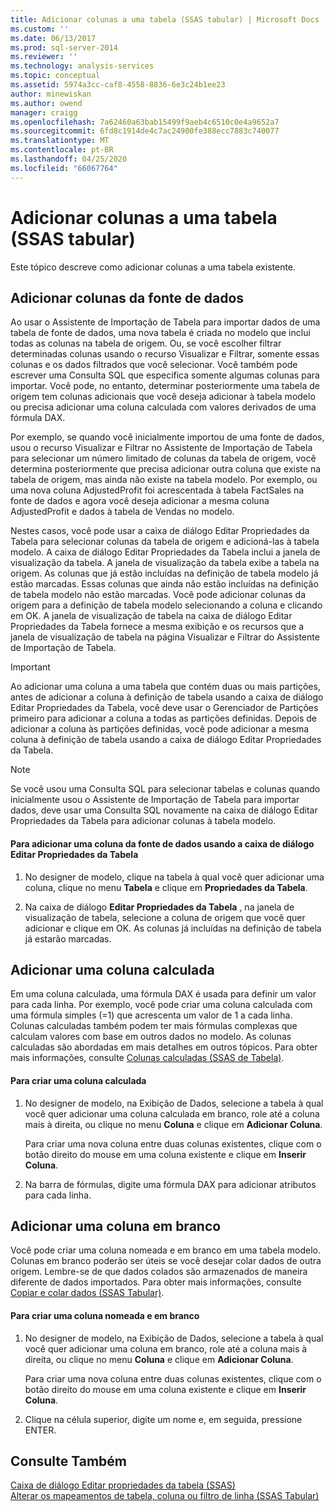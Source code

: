 ```yaml
---
title: Adicionar colunas a uma tabela (SSAS tabular) | Microsoft Docs
ms.custom: ''
ms.date: 06/13/2017
ms.prod: sql-server-2014
ms.reviewer: ''
ms.technology: analysis-services
ms.topic: conceptual
ms.assetid: 5974a3cc-caf8-4558-8836-6e3c24b1ee23
author: minewiskan
ms.author: owend
manager: craigg
ms.openlocfilehash: 7a62460a63bab15499f9aeb4c6510c0e4a9652a7
ms.sourcegitcommit: 6fd8c1914de4c7ac24900fe388ecc7883c740077
ms.translationtype: MT
ms.contentlocale: pt-BR
ms.lasthandoff: 04/25/2020
ms.locfileid: "66067764"
---
```

# <a name="add-columns-to-a-table-ssas-tabular"></a>Adicionar colunas a uma tabela (SSAS tabular)
  Este tópico descreve como adicionar colunas a uma tabela existente.  
  
## <a name="add-columns-from-the-data-source"></a>Adicionar colunas da fonte de dados  
 Ao usar o Assistente de Importação de Tabela para importar dados de uma tabela de fonte de dados, uma nova tabela é criada no modelo que inclui todas as colunas na tabela de origem. Ou, se você escolher filtrar determinadas colunas usando o recurso Visualizar e Filtrar, somente essas colunas e os dados filtrados que você selecionar. Você também pode escrever uma Consulta SQL que especifica somente algumas colunas para importar. Você pode, no entanto, determinar posteriormente uma tabela de origem tem colunas adicionais que você deseja adicionar à tabela modelo ou precisa adicionar uma coluna calculada com valores derivados de uma fórmula DAX.  
  
 Por exemplo, se quando você inicialmente importou de uma fonte de dados, usou o recurso Visualizar e Filtrar no Assistente de Importação de Tabela para selecionar um número limitado de colunas da tabela de origem, você determina posteriormente que precisa adicionar outra coluna que existe na tabela de origem, mas ainda não existe na tabela modelo. Por exemplo, ou uma nova coluna AdjustedProfit foi acrescentada à tabela FactSales na fonte de dados e agora você deseja adicionar a mesma coluna AdjustedProfit e dados à tabela de Vendas no modelo.  
  
 Nestes casos, você pode usar a caixa de diálogo Editar Propriedades da Tabela para selecionar colunas da tabela de origem e adicioná-las à tabela modelo. A caixa de diálogo Editar Propriedades da Tabela inclui a janela de visualização da tabela. A janela de visualização da tabela exibe a tabela na origem. As colunas que já estão incluídas na definição de tabela modelo já estão marcadas. Essas colunas que ainda não estão incluídas na definição de tabela modelo não estão marcadas. Você pode adicionar colunas da origem para a definição de tabela modelo selecionando a coluna e clicando em OK. A janela de visualização de tabela na caixa de diálogo Editar Propriedades da Tabela fornece a mesma exibição e os recursos que a janela de visualização de tabela na página Visualizar e Filtrar do Assistente de Importação de Tabela.  
  
> [!IMPORTANT]  
>  Ao adicionar uma coluna a uma tabela que contém duas ou mais partições, antes de adicionar a coluna à definição de tabela usando a caixa de diálogo Editar Propriedades da Tabela, você deve usar o Gerenciador de Partições primeiro para adicionar a coluna a todas as partições definidas. Depois de adicionar a coluna às partições definidas, você pode adicionar a mesma coluna à definição de tabela usando a caixa de diálogo Editar Propriedades da Tabela.  
  
> [!NOTE]  
>  Se você usou uma Consulta SQL para selecionar tabelas e colunas quando inicialmente usou o Assistente de Importação de Tabela para importar dados, deve usar uma Consulta SQL novamente na caixa de diálogo Editar Propriedades da Tabela para adicionar colunas à tabela modelo.  
  
#### <a name="to-add-a-column-from-the-data-source-by-using-the-edit-table-properties-dialog-box"></a>Para adicionar uma coluna da fonte de dados usando a caixa de diálogo Editar Propriedades da Tabela  
  
1.  No designer de modelo, clique na tabela à qual você quer adicionar uma coluna, clique no menu **Tabela** e clique em  **Propriedades da Tabela**.  
  
2.  Na caixa de diálogo **Editar Propriedades da Tabela** , na janela de visualização de tabela, selecione a coluna de origem que você quer adicionar e clique em OK. As colunas já incluídas na definição de tabela já estarão marcadas.  
  
## <a name="add-a-calculated-column"></a>Adicionar uma coluna calculada  
 Em uma coluna calculada, uma fórmula DAX é usada para definir um valor para cada linha. Por exemplo, você pode criar uma coluna calculada com uma fórmula simples (=1) que acrescenta um valor de 1 a cada linha. Colunas calculadas também podem ter mais fórmulas complexas que calculam valores com base em outros dados no modelo. As colunas calculadas são abordadas em mais detalhes em outros tópicos. Para obter mais informações, consulte [Colunas calculadas &#40;SSAS de Tabela&#41;](ssas-calculated-columns.md).  
  
#### <a name="to-create-a-calculated-column"></a>Para criar uma coluna calculada  
  
1.  No designer de modelo, na Exibição de Dados, selecione a tabela à qual você quer adicionar uma coluna calculada em branco, role até a coluna mais à direita, ou clique no menu **Coluna** e clique em **Adicionar Coluna**.  
  
     Para criar uma nova coluna entre duas colunas existentes, clique com o botão direito do mouse em uma coluna existente e clique em **Inserir Coluna**.  
  
2.  Na barra de fórmulas, digite uma fórmula DAX para adicionar atributos para cada linha.  
  
## <a name="add-a-blank-column"></a>Adicionar uma coluna em branco  
 Você pode criar uma coluna nomeada e em branco em uma tabela modelo. Colunas em branco poderão ser úteis se você desejar colar dados de outra origem. Lembre-se de que dados colados são armazenados de maneira diferente de dados importados. Para obter mais informações, consulte [Copiar e colar dados &#40;SSAS Tabular&#41;](../copy-and-paste-data-ssas-tabular.md).  
  
#### <a name="to-create-a-named-blank-column"></a>Para criar uma coluna nomeada e em branco  
  
1.  No designer de modelo, na Exibição de Dados, selecione a tabela à qual você quer adicionar uma coluna em branco, role até a coluna mais à direita, ou clique no menu **Coluna** e clique em **Adicionar Coluna**.  
  
     Para criar uma nova coluna entre duas colunas existentes, clique com o botão direito do mouse em uma coluna existente e clique em **Inserir Coluna**.  
  
2.  Clique na célula superior, digite um nome e, em seguida, pressione ENTER.  
  
## <a name="see-also"></a>Consulte Também  
 [Caixa de diálogo Editar propriedades da tabela &#40;SSAS&#41;](../edit-table-properties-dialog-box-ssas.md)   
 [Alterar os mapeamentos de tabela, coluna ou filtro de linha &#40;SSAS Tabular&#41;](change-table-column-or-row-filter-mappings-ssas-tabular.md)  
  
  
